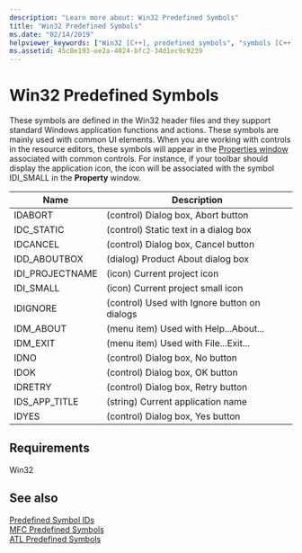 ```yaml
---
description: "Learn more about: Win32 Predefined Symbols"
title: "Win32 Predefined Symbols"
ms.date: "02/14/2019"
helpviewer_keywords: ["Win32 [C++], predefined symbols", "symbols [C++], Win32 predefined", "Windows API [C++], predefined symbols"]
ms.assetid: 45c8e193-ee2a-4024-bfc2-34d1ec9c9239
---
```

# Win32 Predefined Symbols

These symbols are defined in the Win32 header files and they support standard Windows application functions and actions. These symbols are mainly used with common UI elements. When you are working with controls in the resource editors, these symbols will appear in the [Properties window](/visualstudio/ide/reference/properties-window) associated with common controls. For instance, if your toolbar should display the application icon, the icon will be associated with the symbol IDI_SMALL in the **Property** window.

|Name|Description|
|-|-|
|IDABORT|(control) Dialog box, Abort button|
|IDC_STATIC|(control) Static text in a dialog box|
|IDCANCEL|(control) Dialog box, Cancel button|
|IDD_ABOUTBOX|(dialog) Product About dialog box|
|IDI_PROJECTNAME|(icon) Current project icon|
|IDI_SMALL|(icon) Current project small icon|
|IDIGNORE|(control) Used with Ignore button on dialogs|
|IDM_ABOUT|(menu item) Used with Help...About...|
|IDM_EXIT|(menu item) Used with File...Exit...|
|IDNO|(control) Dialog box, No button|
|IDOK|(control) Dialog box, OK button|
|IDRETRY|(control) Dialog box, Retry button|
|IDS_APP_TITLE|(string) Current application name|
|IDYES|(control) Dialog box, Yes button|

## Requirements

Win32

## See also

[Predefined Symbol IDs](../windows/predefined-symbol-ids.md)<br/>
[MFC Predefined Symbols](../windows/mfc-predefined-symbols.md)<br/>
[ATL Predefined Symbols](../windows/atl-predefined-symbols.md)<br/>

